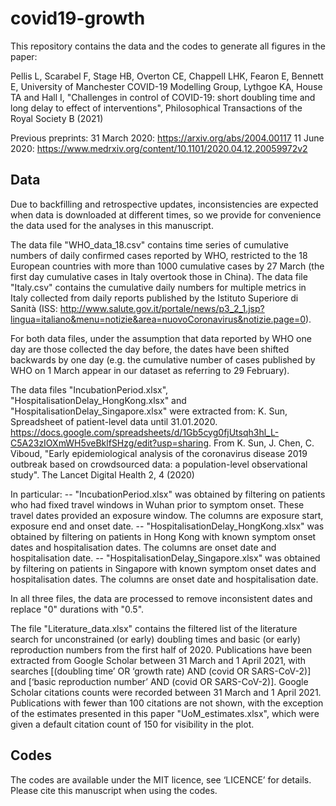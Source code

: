 # covid19-growth

This repository contains the data and the codes to generate all figures in the paper: 

Pellis L, Scarabel F, Stage HB, Overton CE, Chappell LHK, Fearon E, Bennett E, University of Manchester COVID-19 Modelling Group, Lythgoe KA, House TA and Hall I, 
"Challenges in control of COVID-19: short doubling time and long delay to effect of interventions", Philosophical Transactions of the Royal Society B (2021)
 
Previous preprints:
31 March 2020: https://arxiv.org/abs/2004.00117
11 June 2020: https://www.medrxiv.org/content/10.1101/2020.04.12.20059972v2


## Data

Due to backfilling and retrospective updates, inconsistencies are expected when data is downloaded at different times, so we provide for convenience the data used for the analyses in this manuscript.

The data file "WHO_data_18.csv" contains time series of cumulative numbers of daily confirmed cases reported by WHO, restricted to the 18 European countries with more than 1000 cumulative cases by 27 March (the first day cumulative cases in Italy overtook those in China). The data file "Italy.csv" contains the cumulative daily numbers for multiple metrics in Italy collected from daily reports published by the Istituto Superiore di Sanità (ISS: http://www.salute.gov.it/portale/news/p3_2_1.jsp?lingua=italiano&menu=notizie&area=nuovoCoronavirus&notizie.page=0). 

For both data files, under the assumption that data reported by WHO one day are those collected the day before, the dates have been shifted backwards by one day (e.g. the cumulative number of cases published by WHO on 1 March appear in our dataset as referring to 29 February).



The data files "IncubationPeriod.xlsx", "HospitalisationDelay_HongKong.xlsx" and "HospitalisationDelay_Singapore.xlsx" were extracted from:
K.  Sun,  Spreadsheet  of  patient-level  data  until  31.01.2020. https://docs.google.com/spreadsheets/d/1Gb5cyg0fjUtsqh3hl_L-C5A23zIOXmWH5veBklfSHzg/edit?usp=sharing. From K. Sun, J. Chen, C. Viboud, "Early  epidemiological  analysis  of  the  coronavirus  disease  2019  outbreak  based  on  crowdsourced  data: a population-level observational study". The Lancet Digital Health 2, 4 (2020)

In particular:
-- "IncubationPeriod.xlsx" was obtained by filtering on patients who had fixed travel windows in Wuhan prior to symptom onset. These travel dates provided an exposure window. The columns are exposure start, exposure end and onset date. 
-- "HospitalisationDelay_HongKong.xlsx" was obtained by filtering on patients in Hong Kong with known symptom onset dates and hospitalisation dates. The columns are onset date and hospitalisation date. 
-- "HospitalisationDelay_Singapore.xlsx" was obtained by filtering on patients in Singapore with known symptom onset dates and hospitalisation dates. The columns are onset date and hospitalisation date. 

In all three files, the data are processed to remove inconsistent dates and replace "0" durations with "0.5".



The file "Literature_data.xlsx" contains the filtered list of the literature search for unconstrained (or early) doubling times and basic (or early) reproduction numbers from the first half of 2020. Publications have been extracted from Google Scholar between 31 March and 1 April 2021, with searches [(doubling time’ OR ‘growth rate) AND (covid OR SARS-CoV-2)] and [‘basic reproduction number’ AND (covid OR SARS-CoV-2)]. Google Scholar citations counts were recorded between 31 March and 1 April 2021. Publications with fewer than 100 citations are not shown, with the exception of the estimates presented in this paper "UoM_estimates.xlsx", which were given a default citation count of 150 for visibility in the plot.


## Codes

The codes are available under the MIT licence, see ‘LICENCE’ for details.
Please cite this manuscript when using the codes. 
